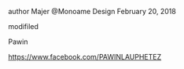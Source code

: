 author 
Majer @Monoame Design
February 20, 2018

modifiled

Pawin 

https://www.facebook.com/PAWINLAUPHETEZ